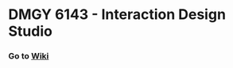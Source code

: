 # DMGY 6143 - Interaction Design Studio

### Go to <a href="https://github.com/irahatam/ixd-dmgy6143/wiki"> Wiki </a>

